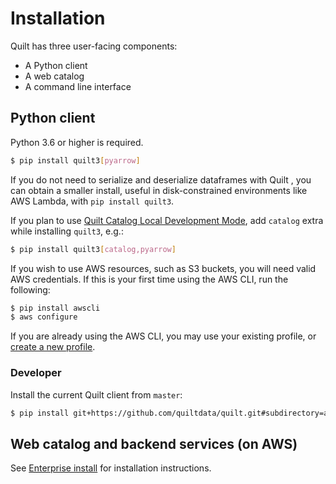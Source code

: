 <!--pytest-codeblocks:skipfile-->
<!-- markdownlint-disable -->

# Installation

Quilt has three user-facing components:

* A Python client
* A web catalog
* A command line interface 

## Python client

Python 3.6 or higher is required.

```bash
$ pip install quilt3[pyarrow]
```

If you do not need to serialize and deserialize dataframes with Quilt <!-- SK: How do I know? --> , you can
obtain a smaller install, useful in disk-constrained environments like AWS Lambda,
with `pip install quilt3`.

If you plan to use [Quilt Catalog Local Development Mode](Catalog/LocalMode.md),
add `catalog` extra while installing `quilt3`, e.g.:

```bash
$ pip install quilt3[catalog,pyarrow]
```

If you wish to use AWS resources, such as S3 buckets, you will need valid AWS credentials.
If this is your first time using the AWS CLI, run the following:

```bash
$ pip install awscli
$ aws configure
```

If you are already using the AWS CLI, you may use your existing profile, or [create a new profile](https://docs.aws.amazon.com/cli/latest/userguide/cli-multiple-profiles.html).

### Developer

Install the current Quilt client from `master`:

```bash
$ pip install git+https://github.com/quiltdata/quilt.git#subdirectory=api/python
```

## Web catalog and backend services (on AWS)

See [Enterprise install](technical-reference.md) for installation instructions.
